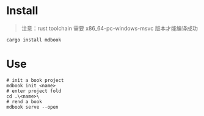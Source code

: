 # Install

> 注意：rust toolchain 需要 x86_64-pc-windows-msvc 版本才能编译成功

```shell
cargo install mdbook
```

# Use

```shell
# init a book project
mdbook init <name>
# enter project fold
cd .\<name>\
# rend a book
mdbook serve --open

```
